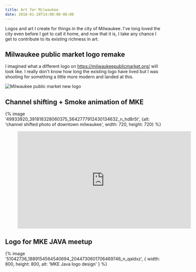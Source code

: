 ```yaml
---
title: Art for Milwaukee
date: 2018-01-28T14:00:00-06:00
---
```

Logos and art I create for things in the city of Milwaukee. I've long loved the city
even before I got to call it home, and now that it is, I take any chance I get to
contribute to its existing richness in art.
<!--more-->

## Milwaukee public market logo remake
I imagined what a different logo on https://milwaukeepublicmarket.org/ will look like. I really don't know how long the existing logo
have lived but I was shooting for something a little more modern and landed at this.

![Milwaukee public market new logo](https://cdn.dribbble.com/users/469450/screenshots/3715209/media/0c311ccebaa35ecbbee0a9939dabf202.jpg)

## Channel shifting + Smoke animation of MKE

{% image '49933920_391818328060375_5642777912430134632_n_hd8r5t', {alt: 'channel shifted photo of downtown milwaukee', width: 720, height: 720} %}

<figure>
<iframe width="560" height="315" src="https://www.youtube-nocookie.com/embed/FgXPP7codCQ" title="YouTube video player" frameborder="0" allow="accelerometer; autoplay; clipboard-write; encrypted-media; gyroscope; picture-in-picture" allowfullscreen></iframe>
</figure>

## Logo for MKE JAVA meetup

{% image '51042736_1889154564540694_2044730601706469746_n_qaldxz', { width: 800, height: 800, alt: 'MKE Java logo design' } %}
